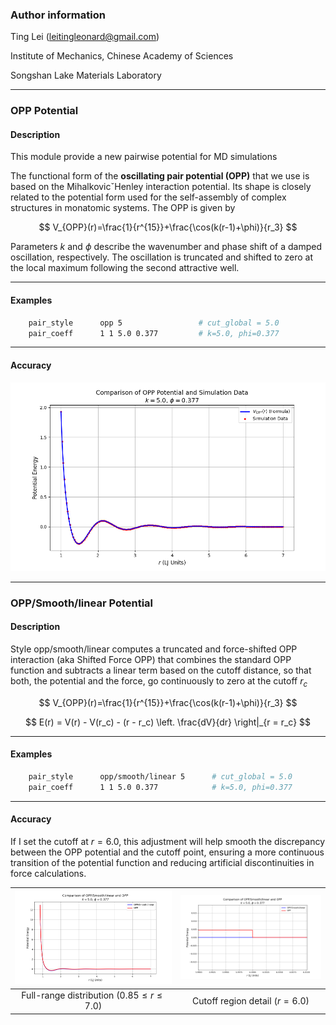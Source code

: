 ### Author information

Ting Lei (<leitingleonard@gmail.com>)

Institute of Mechanics, Chinese Academy of Sciences

Songshan Lake Materials Laboratory

----

### OPP Potential

#### Description

This module provide a new pairwise potential for MD simulations

The functional form of the **oscillating pair potential (OPP)** that we use is based on the MihalkovicˇHenley interaction potential. Its shape is closely related to the potential form used for the self-assembly of complex structures in monatomic systems. The OPP is given by

$$
V_{OPP}(r)=\frac{1}{r^{15}}+\frac{\cos(k(r-1)+\phi)}{r_3}
$$

Parameters $k$ and $\phi$ describe the wavenumber and phase shift of a damped oscillation, respectively. The oscillation is truncated and shifted to zero at the local maximum following the second attractive well.

----

#### Examples

```bash
    pair_style      opp 5                 # cut_global = 5.0
    pair_coeff      1 1 5.0 0.377         # k=5.0, phi=0.377
```

----

#### Accuracy

![compare](compare.png)

----

### OPP/Smooth/linear Potential

#### Description

Style opp/smooth/linear computes a truncated and force-shifted OPP interaction (aka Shifted Force OPP) that combines the standard OPP function and subtracts a linear term based on the cutoff distance, so that both, the potential and the force, go continuously to zero at the cutoff $r_c$

$$
V_{OPP}(r)=\frac{1}{r^{15}}+\frac{\cos(k(r-1)+\phi)}{r_3}
$$

$$
E(r) = V(r) - V(r_c) - (r - r_c) \left. \frac{dV}{dr} \right|_{r = r_c}
$$

----

#### Examples

```bash
    pair_style      opp/smooth/linear 5      # cut_global = 5.0
    pair_coeff      1 1 5.0 0.377            # k=5.0, phi=0.377
```

----

#### Accuracy

If I set the cutoff at $r=6.0$, this adjustment will help smooth the discrepancy between the OPP potential and the cutoff point, ensuring a more continuous transition of the potential function and reducing artificial discontinuities in force calculations.

| ![compare1](compare1.png) | ![compare2](compare2.png) |
|:-------------------------:|:-------------------------:|
|Full-range distribution ($0.85 ≤ r ≤ 7.0$)|Cutoff region detail ($r=6.0$)|